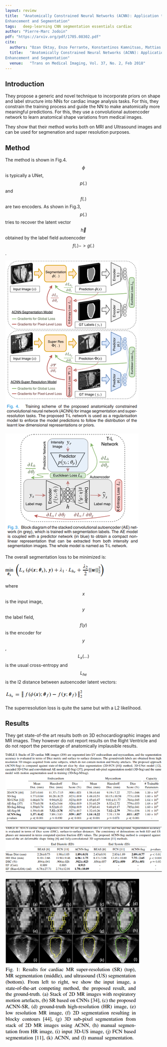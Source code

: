 ```yaml
---
layout: review
title:  "Anatomically Constrained Neural Networks (ACNN): Application to Cardiac Image
Enhancement and Segmentation"
tags:   deep-learning CNN segmentation essentials cardiac
author: "Pierre-Marc Jodoin"
pdf: "https://arxiv.org/pdf/1705.08302.pdf"
cite:
  authors: "Ozan Oktay, Enzo Ferrante, Konstantinos Kamnitsas, Mattias Heinrich, Wenjia Bai, Jose Caballero, Stuart Cook, Antonio de Marvao, Timothy Dawes, Declan O’Regan, Bernhard Kainz, Ben Glocker, and Daniel Rueckert"
  title:   "Anatomically Constrained Neural Networks (ACNN): Application to Cardiac Image
Enhancement and Segmentation"
  venue:   "Trans on Medical Imaging, Vol. 37, No. 2, Feb 2018"
---
```


## Introduction

They propose a generic and novel technique to incorporate priors on shape and label structure into NNs for cardiac image analysis tasks.  For this, they constrain the training process and guide the NN to make anatomically more meaningful predictions.  For this, they use a convolutional autoencoder network to learn anatomical shape variations from medical images.

They show that their method works both on MRI and Ultrasound images and can be used for segmenation and super resolution purposes.


## Method
The method is shown in Fig.4.  $$\phi$$ is typically a UNet, $$p(.)$$ and $$f(.)$$ are two encoders.  As shown in Fig.3, $$p(.)$$ tries to recover the latent vector $$\vec h$$ obtained by the label field autoencoder $$f(.)->g(.)$$.

![](/deep-learning/images/acnn/sc01.png)


![](/deep-learning/images/acnn/sc03.png)

The overall segmentation loss to be minimized is:

![](/deep-learning/images/acnn/sc02.png)


where $$x$$ is the input image, $$y$$ the label field, $$f(y)$$ is the encoder for $$y$$, $$L_x(...)$$ is the usual cross-entropy and $$L_{he}$$ is the l2 distance between autoencoder latent vectors: 

![](/deep-learning/images/acnn/sc04.png)

The superresolution loss is quite the same but with a L2 likelihood.

## Results

They get state-of-the art results both on 3D echocardiographic images and MR images.  They however do not report results on the Right Ventricle and do not report the percentage of anatomically implausible results.


![](/deep-learning/images/acnn/sc06.png)

![](/deep-learning/images/acnn/sc07.png)

![](/deep-learning/images/acnn/sc09.png)



